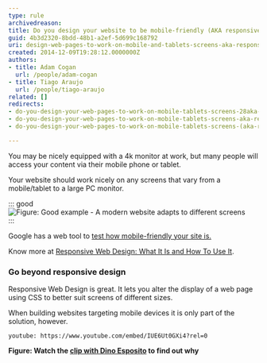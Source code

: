 ```yaml
---
type: rule
archivedreason: 
title: Do you design your website to be mobile-friendly (AKA responsive design)?
guid: 4b3d2320-8bdd-48b1-a2ef-5d699c168792
uri: design-web-pages-to-work-on-mobile-and-tablets-screens-aka-responsive-web-design
created: 2014-12-09T19:28:12.0000000Z
authors:
- title: Adam Cogan
  url: /people/adam-cogan
- title: Tiago Araujo
  url: /people/tiago-araujo
related: []
redirects:
- do-you-design-your-web-pages-to-work-on-mobile-tablets-screens-28aka-responsive-web-design29
- do-you-design-your-web-pages-to-work-on-mobile-tablets-screens-aka-responsive-web-design
- do-you-design-your-web-pages-to-work-on-mobile-tablets-screens-(aka-responsive-web-design)

---
```


You may be nicely equipped with a 4k monitor at work, but many people will access your content via their mobile phone or tablet.

Your website should work nicely on any screens that vary from a mobile/tablet to a large PC monitor.

<!--endintro-->

::: good  
![Figure: Good example - A modern website adapts to different screens](Responsive-Design.jpg)  
:::

Google has a web tool to [test how mobile-friendly your site is.](https://testmysite.thinkwithgoogle.com/)

Know more at [Responsive Web Design: What It Is and How To Use It](http://www.smashingmagazine.com/2011/01/12/guidelines-for-responsive-web-design/).

### Go beyond responsive design

Responsive Web Design is great. It lets you alter the display of a web page using CSS to better suit screens of different sizes.

When building websites targeting mobile devices it is only part of the solution, however.

`youtube: https://www.youtube.com/embed/IUE6Ut0GXi4?rel=0`
 
**Figure: Watch the [clip with Dino Esposito](http://tv.ssw.com/4681/writing-mobile-sites-lessons-learned-top-tips-web-developers) to find out why**
